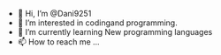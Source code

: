 - 👋 Hi, I’m @Dani9251
- 👀 I’m interested in codingand programming.
- 🌱 I’m currently learning New programming languages
- 📫 How to reach me ...

<!---
Dani9251/Dani9251 is a ✨ special ✨ repository because its `README.md` (this file) appears on your GitHub profile.
You can click the Preview link to take a look at your changes.
--->
